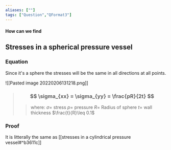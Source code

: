 ```yaml
---
aliases: [""]
tags: ["Question","QFormat3"]
---
```


#### How can we find
## Stresses in a spherical pressure vessel
### Equation
Since it's a sphere the stresses will be the same in all directions at all points.

![[Pasted image 20220206131218.png]]

> ### $$ \sigma_{xx} = \sigma_{yy} = \frac{pR}{2t} $$ 
>> where:
>> $\sigma=$ stress 
>> $p=$ pressure
>> $R=$ Radius of sphere
>> $t=$ wall thickness
>> $\frac{t}{R}\leq 0.1$

### Proof
It is litterally the same as [[stresses in a cylindrical pressure vessel#^b3611c]]